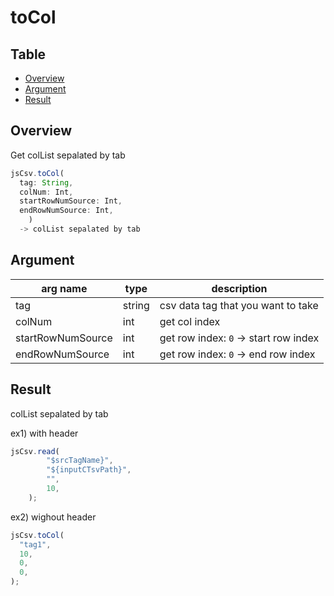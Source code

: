 # toCol

Table
-----------------
* [Overview](#overview)
* [Argument](#argument)
* [Result](#result)

## Overview

Get colList sepalated by tab  

```js.js
jsCsv.toCol(
  tag: String,
  colNum: Int,
  startRowNumSource: Int,
  endRowNumSource: Int,
    )
  -> colList sepalated by tab       
```

## Argument

| arg name | type | description |
| -------- | -------- | -------- |
| tag | string | csv data tag that you want to take |
| colNum | int | get col index |
| startRowNumSource | int | get row index: `0` -> start row index |
| endRowNumSource | int | get row index: `0` -> end row index |

## Result

colList sepalated by tab  


ex1) with header

```js.js
jsCsv.read(
		"$srcTagName}",
		"${inputCTsvPath}", 
		"", 
		10,
	);
```

ex2) wighout header

```js.js
jsCsv.toCol(
  "tag1",
  10,
  0,
  0,
);
```
